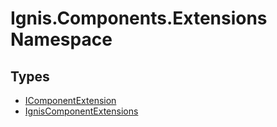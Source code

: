 # Ignis.Components.Extensions Namespace

## Types

- [IComponentExtension](Ignis.Components.Extensions.IComponentExtension.md)
- [IgnisComponentExtensions](Ignis.Components.Extensions.IgnisComponentExtensions.md)
